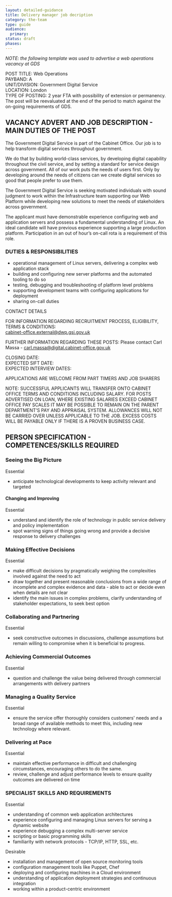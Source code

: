 ```yaml
---
layout: detailed-guidance
title: Delivery manager job decription
category: the-team
type: guide
audience:
  primary:
status: draft
phases:
---
```


*NOTE: the following template was used to advertise a web operations vacancy at GDS*

POST TITLE:             Web Operations	
PAYBAND:               	A							
UNIT/DIVISION:       	Government Digital Service		
LOCATION:              	London									
TYPE OF POSTING: 		2 year FTA with possibility of extension or permanency. The post will be reevaluated at the end of the period to match against the on-going requirements of GDS.
                              	
	
## VACANCY ADVERT AND JOB DESCRIPTION - MAIN DUTIES OF THE POST

The Government Digital Service is part of the Cabinet Office. Our job is to help transform digital services throughout government.
 
We do that by building world-class services, by developing digital capability throughout the civil service, and by setting a standard for service design across government. All of our work puts the needs of users first. Only by developing around the needs of citizens can we create digital services so good that people prefer to use them.
 
The Government Digital Service is seeking motivated individuals with sound judgment to work within the Infrastructure team supporting our Web Platform while developing new solutions to meet the needs of stakeholders across government. 

The applicant must have demonstrable experience configuring web and application servers and possess a fundamental understanding of Linux. An ideal candidate will have previous experience supporting a large production platform. Participation in an out of hour’s on-call rota is a requirement of this role.

### DUTIES & RESPONSIBILITIES

* operational management of Linux servers, delivering a complex web application stack
* building and configuring new server platforms and the automated tooling to do so
* testing, debugging and troubleshooting of platform level problems
* supporting development teams with configuring applications for deployment
* sharing on-call duties

CONTACT DETAILS

FOR INFORMATION REGARDING RECRUITMENT PROCESS, ELIGIBILITY, TERMS & CONDITIONS: 								
cabinet-office.external@dwp.gsi.gov.uk
 
FURTHER INFORMATION REGARDING THESE POSTS: 
Please contact Carl Massa - carl.massa@digital.cabinet-office.gov.uk

CLOSING DATE: 				
EXPECTED SIFT DATE:		
EXPECTED INTERVIEW DATES:	

APPLICATIONS ARE WELCOME FROM PART TIMERS AND JOB SHARERS  

NOTE: SUCCESSFUL APPLICANTS WILL TRANSFER ONTO CABINET OFFICE TERMS AND CONDITIONS INCLUDING SALARY. FOR POSTS ADVERTISED ON LOAN, WHERE EXISTING SALARIES EXCEED CABINET OFFICE PAY SCALES IT MAY BE POSSIBLE TO REMAIN ON THE PARENT DEPARTMENT’S PAY AND APPRAISAL SYSTEM. ALLOWANCES WILL NOT BE CARRIED OVER UNLESS APPLICABLE TO THE JOB. EXCESS COSTS WILL BE PAYABLE ONLY IF THERE IS A PROVEN BUSINESS CASE.

## PERSON SPECIFICATION - COMPETENCES/SKILLS REQUIRED

### Seeing the Big Picture

Essential
* anticipate technological developments to keep activity relevant and targeted

#### Changing and Improving
 
Essential
* understand and identify the role of technology in public service delivery and policy implementation
* spot warning signs of things going wrong and provide a decisive response to delivery challenges

### Making Effective Decisions

Essential
* make difficult decisions by pragmatically weighing the complexities involved against the need to act
* draw together and present reasonable conclusions from a wide range of incomplete and complex evidence and data - able to act or decide even when details are not clear
* identify the main issues in complex problems, clarify understanding of stakeholder expectations, to seek best option

### Collaborating and Partnering
 
Essential
* seek constructive outcomes in discussions, challenge assumptions but remain willing to compromise when it is beneficial to progress.

### Achieving Commercial Outcomes

Essential
* question and challenge the value being delivered through commercial arrangements with delivery partners

### Managing a Quality Service

Essential 
* ensure the service offer thoroughly considers customers' needs and a broad range of available methods to meet this, including new technology where relevant.

### Delivering at Pace
 
Essential
* maintain effective performance in difficult and challenging circumstances, encouraging others to do the same.
* review, challenge and adjust performance levels to ensure quality outcomes are delivered on time

### SPECIALIST SKILLS AND REQUIREMENTS

Essential
* understanding of common web application architectures
* experience configuring and managing Linux servers for serving a dynamic website
* experience debugging a complex multi-server service
* scripting or basic programming skills
* familiarity with network protocols - TCP/IP, HTTP, SSL, etc.

Desirable
* installation and management of open source monitoring tools
* configuration management tools like Puppet, Chef
* deploying and configuring machines in a Cloud environment
* understanding of application deployment strategies and continuous integration
* working within a product-centric environment